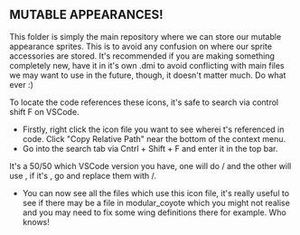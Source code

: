 ## MUTABLE APPEARANCES!

This folder is simply the main repository where we can store our mutable appearance sprites. This is to avoid any confusion on where our sprite accessories are stored. It's recommended if you are making something completely new, have it in it's own .dmi to avoid conflicting with main files we may want to use in the future, though, it doesn't matter much. Do what ever :)

To locate the code references these icons, it's safe to search via control shift F on VSCode.
- Firstly, right click the icon file you want to see wherei t's referenced in code. Click "Copy Relative Path" near the bottom of the context menu.
- Go into the search tab via Cntrl + Shift + F and enter it in the top bar.

It's a 50/50 which VSCode version you have, one will do / and the other will use \, if it's \, go and replace them with /.

- You can now see all the files which use this icon file, it's really useful to see if there may be a file in modular_coyote which you might not realise and you may need to fix some wing definitions there for example. Who knows!

